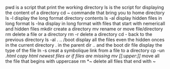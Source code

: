 pwd is a script that print the working directory
ls is the script for displaying the content of a directory
cd ~ commande that bring you to home directory
ls -l display the long format directory contents
ls -al display hidden files in long format
ls -lna display in long format with files that start with nemericall and hidden files
mkdir create a directory
mv rename or move file/directory
rm delete a file or a directory
rm -r delete a directory
cd - back to the previous directory
ls -al . .. /boot display all the files even the hidden onces in the current directory . in the parent dir .. and the boot dir
file display the type of the file
ln -s creat a symbolique link from a file to a directory
cp -un *.html copy html  newest files or if files are missing
mv [[:upper:]]* move all the file that begins with uppercase 
rm *~ delete all files that end with ~   
